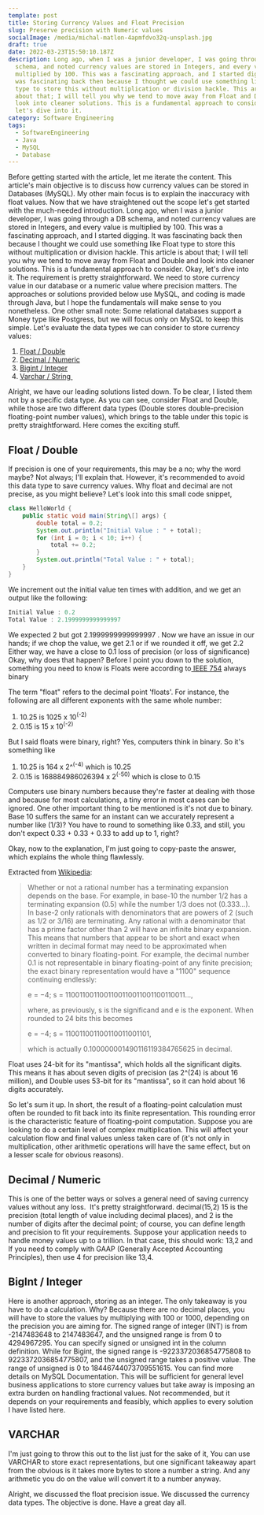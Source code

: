 ```yaml
---
template: post
title: Storing Currency Values and Float Precision
slug: Preserve precision with Numeric values
socialImage: /media/michal-matlon-4apmfdvo32q-unsplash.jpg
draft: true
date: 2022-03-23T15:50:10.187Z
description: Long ago, when I was a junior developer, I was going through a DB
  schema, and noted currency values are stored in Integers, and every value is
  multiplied by 100. This was a fascinating approach, and I started digging. It
  was fascinating back then because I thought we could use something like Float
  type to store this without multiplication or division hackle. This article is
  about that; I will tell you why we tend to move away from Float and Double and
  look into cleaner solutions. This is a fundamental approach to consider. Okay,
  let's dive into it.
category: Software Engineering
tags:
  - SoftwareEngineering
  - Java
  - MySQL
  - Database
---
```

Before getting started with the article, let me iterate the content. This article's main objective is to discuss how currency values can be stored in Databases (MySQL). My other main focus is to explain the inaccuracy with float values. Now that we have straightened out the scope let's get started with the much-needed introduction.
Long ago, when I was a junior developer, I was going through a DB schema, and noted currency values are stored in Integers, and every value is multiplied by 100. This was a fascinating approach, and I started digging. It was fascinating back then because I thought we could use something like Float type to store this without multiplication or division hackle. This article is about that; I will tell you why we tend to move away from Float and Double and look into cleaner solutions. This is a fundamental approach to consider. Okay, let's dive into it.
The requirement is pretty straightforward. We need to store currency value in our database or a numeric value where precision matters. The approaches or solutions provided below use MySQL, and coding is made through Java, but I hope the fundamentals will make sense to you nonetheless. One other small note: Some relational databases support a Money type like Postgress, but we will focus only on MySQL to keep this simple.
Let's evaluate the data types we can consider to store currency values:

1. [Float / Double](https://dev.mysql.com/doc/refman/8.0/en/floating-point-types.html)
2. [Decimal / Numeric](https://dev.mysql.com/doc/refman/8.0/en/fixed-point-types.html)
3. [Bigint / Integer](https://dev.mysql.com/doc/refman/8.0/en/integer-types.html)
4. [Varchar / String ](https://dev.mysql.com/doc/refman/8.0/en/char.html)

Alright, we have our leading solutions listed down. To be clear, I listed them not by a specific data type. As you can see, consider Float and Double, while those are two different data types (Double stores double-precision floating-point number values), which brings to the table under this topic is pretty straightforward. Here comes the exciting stuff.

## Float / Double

If precision is one of your requirements, this may be a no; why the word maybe? Not always; I'll explain that. However, it's recommended to avoid this data type to save currency values. Why float and decimal are not precise, as you might believe?
Let's look into this small code snippet,

```java
class HelloWorld {
    public static void main(String\[] args) {
        double total = 0.2;
        System.out.println("Initial Value : " + total);
        for (int i = 0; i < 10; i++) {
            total += 0.2;
        }
        System.out.println("Total Value : " + total);
    }
}
```

We increment out the initial value ten times with addition, and we get an output like the following:

```java
Initial Value : 0.2
Total Value : 2.1999999999999997
```

We expected 2 but got 2.1999999999999997 . Now we have an issue in our hands; if we chop the value, we get 2.1 or if we rounded it off, we get 2.2 Either way, we have a close to 0.1 loss of precision (or loss of significance)
Okay, why does that happen? Before I point you down to the solution, something you need to know is
Floats were according to[ IEEE 754](https://en.wikipedia.org/wiki/IEEE_754) always binary


The term "float" refers to the decimal point 'floats'. For instance, the following are all different exponents with the same whole number:

1. 10.25 is 1025 x 10<sup>(-2)</sup>
2. 0.15 is 15 x 10<sup>(-2)</sup>

But I said floats were binary, right? Yes, computers think in binary. So it's something like

1. 10.25 is 164 x 2^<sup>(-4)</sup> which is 10.25
2. 0.15 is 168884986026394 x 2<sup>(-50)</sup> which is close to 0.15

Computers use binary numbers because they're faster at dealing with those and because for most calculations, a tiny error in most cases can be ignored. One other important thing to be mentioned is it's not due to binary. Base 10 suffers the same for an instant can we accurately represent a number like (1/3)? You have to round to something like 0.33, and still, you don't expect 0.33 + 0.33 + 0.33 to add up to 1, right?

Okay, now to the explanation, I'm just going to copy-paste the answer, which explains the whole thing flawlessly.

Extracted from [Wikipedia](https://en.wikipedia.org/wiki/Floating-point_arithmetic#Representable_numbers.2C_conversion_and_rounding):

> Whether or not a rational number has a terminating expansion depends on the base. For example, in base-10 the number 1/2 has a terminating expansion (0.5) while the number 1/3 does not (0.333…). In base-2 only rationals with denominators that are powers of 2 (such as 1/2 or 3/16) are terminating. Any rational with a denominator that has a prime factor other than 2 will have an infinite binary expansion. This means that numbers that appear to be short and exact when written in decimal format may need to be approximated when converted to binary floating-point. For example, the decimal number 0.1 is not representable in binary floating-point of any finite precision; the exact binary representation would have a "1100" sequence continuing endlessly:
>
>  e = −4; s = 1100110011001100110011001100110011…,
>
>  where, as previously, s is the significand and e is the exponent.
>  When rounded to 24 bits this becomes
>
>  e = −4; s = 110011001100110011001101,
>
>  which is actually 0.100000001490116119384765625 in decimal.

   Float uses 24-bit for its "mantissa", which holds all the significant digits. This means it has about seven digits of precision (as 2^(24) is about 16 million), and Double uses 53-bit for its "mantissa", so it can hold about 16 digits accurately.

So let's sum it up. In short, the result of a floating-point calculation must often be rounded to fit back into its finite representation. This rounding error is the characteristic feature of floating-point computation. Suppose you are looking to do a certain level of complex multiplication. This will affect your calculation flow and final values unless taken care of (it's not only in multiplication, other arithmetic operations will have the same effect, but on a lesser scale for obvious reasons). 

## Decimal / Numeric

   This is one of the better ways or solves a general need of saving currency values without any loss. 
   It's pretty straightforward.
   decimal(15,2)
   15 is the precision (total length of value including decimal places), and 2 is the number of digits after the decimal point; of course, you can define length and precision to fit your requirements. Suppose your application needs to handle money values up to a trillion. In that case, this should work: 13,2 and If you need to comply with GAAP (Generally Accepted Accounting Principles), then use 4 for precision like 13,4.

## BigInt / Integer

   Here is another approach, storing as an integer. The only takeaway is you have to do a calculation. Why? Because there are no decimal places, you will have to store the values by multiplying with 100 or 1000, depending on the precision you are aiming for. The signed range of integer (INT) is from -2147483648 to 2147483647, and the unsigned range is from 0 to 4294967295. You can specify signed or unsigned int in the column definition. While for Bigint, the signed range is -9223372036854775808 to 9223372036854775807, and the unsigned range takes a positive value. The range of unsigned is 0 to 18446744073709551615. You can find more details on MySQL Documentation. This will be sufficient for general level business applications to store currency values but take away is imposing an extra burden on handling fractional values. Not recommended, but it depends on your requirements and feasibly, which applies to every solution I have listed here.

## VARCHAR

   I'm just going to throw this out to the list just for the sake of it, You can use VARCHAR to store exact representations, but one significant takeaway apart from the obvious is it takes more bytes to store a number a string. And any arithmetic you do on the value will convert it to a number anyway.

   Alright, we discussed the float precision issue. We discussed the currency data types. The objective is done. Have a great day all.